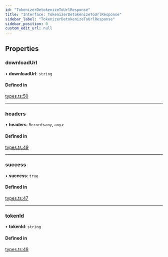 ```yaml
---
id: "TokenizerDetokenizeToUrlResponse"
title: "Interface: TokenizerDetokenizeToUrlResponse"
sidebar_label: "TokenizerDetokenizeToUrlResponse"
sidebar_position: 0
custom_edit_url: null
---
```


## Properties

### downloadUrl

• **downloadUrl**: `string`

#### Defined in

[types.ts:50](https://github.com/refinery-labs/lunasec-monorepo/blob/cbb354b/js/sdks/packages/tokenizer-sdk/src/types.ts#L50)

___

### headers

• **headers**: `Record`<`any`, `any`\>

#### Defined in

[types.ts:49](https://github.com/refinery-labs/lunasec-monorepo/blob/cbb354b/js/sdks/packages/tokenizer-sdk/src/types.ts#L49)

___

### success

• **success**: ``true``

#### Defined in

[types.ts:47](https://github.com/refinery-labs/lunasec-monorepo/blob/cbb354b/js/sdks/packages/tokenizer-sdk/src/types.ts#L47)

___

### tokenId

• **tokenId**: `string`

#### Defined in

[types.ts:48](https://github.com/refinery-labs/lunasec-monorepo/blob/cbb354b/js/sdks/packages/tokenizer-sdk/src/types.ts#L48)
